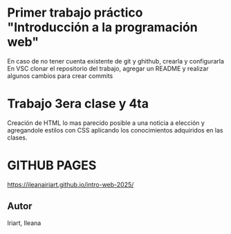 # Primer trabajo práctico "Introducción a la programación web"

En caso de no tener cuenta existente de git y ghithub, crearla y configurarla
En VSC clonar el repositorio del trabajo, agregar un README y realizar algunos cambios para crear commits 

# Trabajo 3era clase y 4ta
Creación de HTML lo mas parecido posible a una noticia a elección y agregandole estilos con CSS aplicando los conocimientos adquiridos en las clases.

# GITHUB PAGES
https://ileanairiart.github.io/intro-web-2025/


## Autor
Iriart, Ileana


